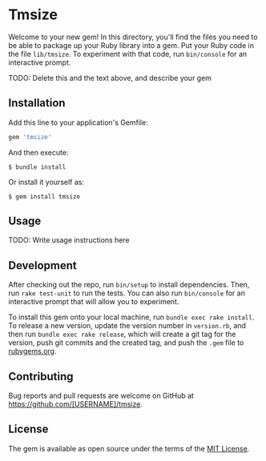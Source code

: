 # Tmsize

Welcome to your new gem! In this directory, you'll find the files you need to be able to package up your Ruby library into a gem. Put your Ruby code in the file `lib/tmsize`. To experiment with that code, run `bin/console` for an interactive prompt.

TODO: Delete this and the text above, and describe your gem

## Installation

Add this line to your application's Gemfile:

```ruby
gem 'tmsize'
```

And then execute:

    $ bundle install

Or install it yourself as:

    $ gem install tmsize

## Usage

TODO: Write usage instructions here

## Development

After checking out the repo, run `bin/setup` to install dependencies. Then, run `rake test-unit` to run the tests. You can also run `bin/console` for an interactive prompt that will allow you to experiment.

To install this gem onto your local machine, run `bundle exec rake install`. To release a new version, update the version number in `version.rb`, and then run `bundle exec rake release`, which will create a git tag for the version, push git commits and the created tag, and push the `.gem` file to [rubygems.org](https://rubygems.org).

## Contributing

Bug reports and pull requests are welcome on GitHub at https://github.com/[USERNAME]/tmsize.

## License

The gem is available as open source under the terms of the [MIT License](https://opensource.org/licenses/MIT).
